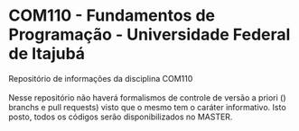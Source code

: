 # COM110 - Fundamentos de Programação - Universidade Federal de Itajubá

Repositório de informações da disciplina COM110 <br><br>
Nesse repositório não haverá formalismos de controle de versão a priori () branchs e pull requests) visto que o mesmo tem o caráter informativo. Isto posto, todos os códigos serão disponibilizados no MASTER.
